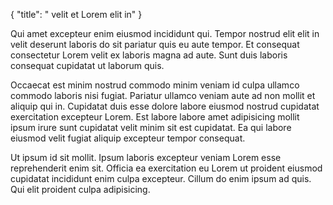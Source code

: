 {
  "title": " velit et Lorem elit in"
}

Qui amet excepteur enim eiusmod incididunt qui. Tempor nostrud elit elit in velit deserunt laboris do sit pariatur quis eu aute tempor. Et consequat consectetur Lorem velit ex laboris magna ad aute. Sunt duis laboris consequat cupidatat ut laborum quis.

Occaecat est minim nostrud commodo minim veniam id culpa ullamco commodo laboris nisi fugiat. Pariatur ullamco veniam aute ad non mollit et aliquip qui in. Cupidatat duis esse dolore labore eiusmod nostrud cupidatat exercitation excepteur Lorem. Est labore labore amet adipisicing mollit ipsum irure sunt cupidatat velit minim sit est cupidatat. Ea qui labore eiusmod velit fugiat aliquip excepteur tempor consequat.

Ut ipsum id sit mollit. Ipsum laboris excepteur veniam Lorem esse reprehenderit enim sit. Officia ea exercitation eu Lorem ut proident eiusmod cupidatat incididunt enim culpa excepteur. Cillum do enim ipsum ad quis. Qui elit proident culpa adipisicing.